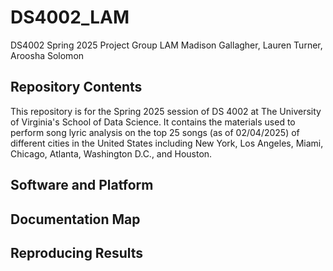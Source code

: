 # DS4002_LAM
DS4002 Spring 2025 Project Group LAM 
Madison Gallagher, Lauren Turner, Aroosha Solomon
## Repository Contents
This repository is for the Spring 2025 session of DS 4002 at The University of Virginia's School of Data Science. It contains the materials used to perform song lyric analysis on the top 25 songs (as of 02/04/2025) of different cities in the United States including New York, Los Angeles, Miami, Chicago, Atlanta, Washington D.C., and Houston.

## Software and Platform


## Documentation Map


## Reproducing Results

